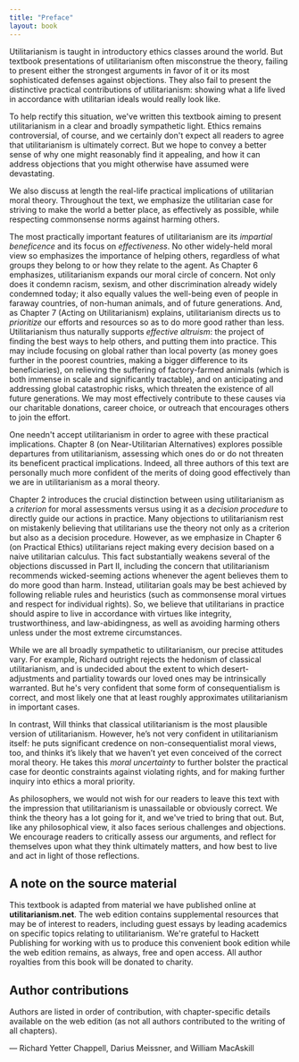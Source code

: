 ```yaml
---
title: "Preface"
layout: book
---
```


Utilitarianism is taught in introductory ethics classes around the world. But textbook presentations of utilitarianism often misconstrue the theory, failing to present either the strongest arguments in favor of it or its most sophisticated defenses against objections. They also fail to present the distinctive practical contributions of utilitarianism: showing what a life lived in accordance with utilitarian ideals would really look like.

To help rectify this situation, we've written this textbook aiming to present utilitarianism in a clear and broadly sympathetic light. Ethics remains controversial, of course, and we certainly don't expect all readers to agree that utilitarianism is ultimately correct. But we hope to convey a better sense of why one might reasonably find it appealing, and how it can address objections that you might otherwise have assumed were devastating.

We also discuss at length the real-life practical implications of utilitarian moral theory. Throughout the text, we emphasize the utilitarian case for striving to make the world a better place, as effectively as possible, while respecting commonsense norms against harming others.

The most practically important features of utilitarianism are its _impartial beneficence_ and its focus on _effectiveness_. No other widely-held moral view so emphasizes the importance of helping others, regardless of what groups they belong to or how they relate to the agent. As Chapter 6 emphasizes, utilitarianism expands our moral circle of concern. Not only does it condemn racism, sexism, and other discrimination already widely condemned today; it also equally values the well-being even of people in faraway countries, of non-human animals, and of future generations. And, as Chapter 7 (Acting on Utilitarianism) explains, utilitarianism directs us to _prioritize_ our efforts and resources so as to do more good rather than less. Utilitarianism thus naturally supports _effective altruism_: the project of finding the best ways to help others, and putting them into practice. This may include focusing on global rather than local poverty (as money goes further in the poorest countries, making a bigger difference to its beneficiaries), on relieving the suffering of factory-farmed animals (which is both immense in scale and significantly tractable), and on anticipating and addressing global catastrophic risks, which threaten the existence of all future generations. We may most effectively contribute to these causes via our charitable donations, career choice, or outreach that encourages others to join the effort.

One needn't accept utilitarianism in order to agree with these practical implications. Chapter 8 (on Near-Utilitarian Alternatives) explores possible departures from utilitarianism, assessing which ones do or do not threaten its beneficent practical implications. Indeed, all three authors of this text are personally much more confident of the merits of doing good effectively than we are in utilitarianism as a moral theory.

Chapter 2 introduces the crucial distinction between using utilitarianism as a _criterion_ for moral assessments versus using it as a _decision procedure_ to directly guide our actions in practice. Many objections to utilitarianism rest on mistakenly believing that utilitarians use the theory not only as a criterion but also as a decision procedure. However, as we emphasize in Chapter 6 (on Practical Ethics) utilitarians reject making every decision based on a naive utilitarian calculus. This fact substantially weakens several of the objections discussed in Part II, including the concern that utilitarianism recommends wicked-seeming actions whenever the agent believes them to do more good than harm. Instead, utilitarian goals may be best achieved by following reliable rules and heuristics (such as commonsense moral virtues and respect for individual rights). So, we believe that utilitarians in practice should aspire to live in accordance with virtues like integrity, trustworthiness, and law-abidingness, as well as avoiding harming others unless under the most extreme circumstances.

While we are all broadly sympathetic to utilitarianism, our precise attitudes vary. For example, Richard outright rejects the hedonism of classical utilitarianism, and is undecided about the extent to which desert-adjustments and partiality towards our loved ones may be intrinsically warranted. But he's very confident that some form of consequentialism is correct, and most likely one that at least roughly approximates utilitarianism in important cases.

In contrast, Will thinks that classical utilitarianism is the most plausible version of utilitarianism. However, he’s not very confident in utilitarianism itself: he puts significant credence on non-consequentialist moral views, too, and thinks it’s likely that we haven’t yet even conceived of the correct moral theory. He takes this _moral uncertainty_ to further bolster the practical case for deontic constraints against violating rights, and for making further inquiry into ethics a moral priority.

As philosophers, we would not wish for our readers to leave this text with the impression that utilitarianism is unassailable or obviously correct. We think the theory has a lot going for it, and we've tried to bring that out. But, like any philosophical view, it also faces serious challenges and objections. We encourage readers to critically assess our arguments, and reflect for themselves upon what they think ultimately matters, and how best to live and act in light of those reflections.

## A note on the source material

This textbook is adapted from material we have published online at **utilitarianism.net**. The web edition contains supplemental resources that may be of interest to readers, including guest essays by leading academics on specific topics relating to utilitarianism. We're grateful to Hackett Publishing for working with us to produce this convenient book edition while the web edition remains, as always, free and open access. All author royalties from this book will be donated to charity.

## Author contributions

Authors are listed in order of contribution, with chapter-specific details available on the web edition (as not all authors contributed to the writing of all chapters).

— Richard Yetter Chappell, Darius Meissner, and William MacAskill
